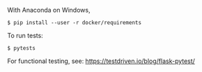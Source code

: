 With Anaconda on Windows, 

    $ pip install --user -r docker/requirements

To run tests:

    $ pytests

For functional testing, see: https://testdriven.io/blog/flask-pytest/
